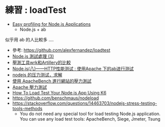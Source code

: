 # 練習 : loadTest

* [Easy profiling for Node.js Applications](https://nodejs.org/en/docs/guides/simple-profiling/)
  * Node.js + ab

似乎用 ab 的人比較多 ....

* 參考: https://github.com/alexfernandez/loadtest
* [Node.js 測試處理 (3)](http://leoyeh.me:8080/2014/11/05/Node-js-%E6%B8%AC%E8%A9%A6%E8%99%95%E7%90%86-3/)
* [壓測工具wrk和Artillery的比較](https://hk.saowen.com/a/c6cf362c1a1640eeb5c03c1289922592c3d86e19ced9c30988a24fe557dd623f)
* [Node.js(八)——HTTP性能测试 : 使用Apache 下的ab进行测试](http://blog.51cto.com/mazongfei/1909817)
* [nodejs 的压力测试，求解](https://segmentfault.com/q/1010000000193764)
* [使用 ApacheBench 進行網站的壓力測試](https://blog.miniasp.com/post/2008/06/30/Using-ApacheBench-ab-to-to-Web-stress-test.aspx)
* [Apache 壓力測試](https://blog.longwin.com.tw/2005/08/apache_ab_test_performance/)
* [How To Load Test Your Node.js App Using K6](https://medium.com/codeinsights/how-to-load-test-your-node-js-app-using-k6-74d7339bc787)
* https://github.com/benschmaus/nodeload
* https://stackoverflow.com/questions/14463703/nodejs-stress-testing-tools-methods
  * You do not need any special tool for load testing Node.js application. You can use any load test tools: ApacheBench, Siege, Jmeter, Tsung